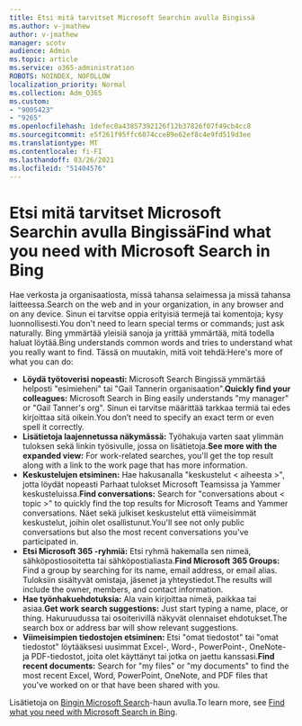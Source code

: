```yaml
---
title: Etsi mitä tarvitset Microsoft Searchin avulla Bingissä
ms.author: v-jmathew
author: v-jmathew
manager: scotv
audience: Admin
ms.topic: article
ms.service: o365-administration
ROBOTS: NOINDEX, NOFOLLOW
localization_priority: Normal
ms.collection: Adm_O365
ms.custom:
- "9005423"
- "9265"
ms.openlocfilehash: 1defec0a43857392126f12b37826f07f49cb4cc8
ms.sourcegitcommit: e5f261f95ffc6074cce89e62ef8c4e9fd519d3ee
ms.translationtype: MT
ms.contentlocale: fi-FI
ms.lasthandoff: 03/26/2021
ms.locfileid: "51404576"
---
```

# <a name="find-what-you-need-with-microsoft-search-in-bing"></a><span data-ttu-id="c092b-102">Etsi mitä tarvitset Microsoft Searchin avulla Bingissä</span><span class="sxs-lookup"><span data-stu-id="c092b-102">Find what you need with Microsoft Search in Bing</span></span>

<span data-ttu-id="c092b-103">Hae verkosta ja organisaatiosta, missä tahansa selaimessa ja missä tahansa laitteessa.</span><span class="sxs-lookup"><span data-stu-id="c092b-103">Search on the web and in your organization, in any browser and on any device.</span></span> <span data-ttu-id="c092b-104">Sinun ei tarvitse oppia erityisiä termejä tai komentoja; kysy luonnollisesti.</span><span class="sxs-lookup"><span data-stu-id="c092b-104">You don't need to learn special terms or commands; just ask naturally.</span></span> <span data-ttu-id="c092b-105">Bing ymmärtää yleisiä sanoja ja yrittää ymmärtää, mitä todella haluat löytää.</span><span class="sxs-lookup"><span data-stu-id="c092b-105">Bing understands common words and tries to understand what you really want to find.</span></span> <span data-ttu-id="c092b-106">Tässä on muutakin, mitä voit tehdä:</span><span class="sxs-lookup"><span data-stu-id="c092b-106">Here's more of what you can do:</span></span>

- <span data-ttu-id="c092b-107">**Löydä työtoverisi nopeasti:** Microsoft Search Bingissä ymmärtää helposti "esimieheni" tai "Gail Tannerin organisaation".</span><span class="sxs-lookup"><span data-stu-id="c092b-107">**Quickly find your colleagues:** Microsoft Search in Bing easily understands "my manager" or "Gail Tanner's org".</span></span> <span data-ttu-id="c092b-108">Sinun ei tarvitse määrittää tarkkaa termiä tai edes kirjoittaa sitä oikein.</span><span class="sxs-lookup"><span data-stu-id="c092b-108">You don’t need to specify an exact term or even spell it correctly.</span></span>
- <span data-ttu-id="c092b-109">**Lisätietoja laajennetussa näkymässä:** Työhakuja varten saat ylimmän tuloksen sekä linkin työsivulle, jossa on lisätietoja.</span><span class="sxs-lookup"><span data-stu-id="c092b-109">**See more with the expanded view:** For work-related searches, you'll get the top result along with a link to the work page that has more information.</span></span>
- <span data-ttu-id="c092b-110">**Keskustelujen etsiminen:** Hae hakusanalla "keskustelut < aiheesta >", jotta löydät nopeasti Parhaat tulokset Microsoft Teamsissa ja Yammer keskusteluissa.</span><span class="sxs-lookup"><span data-stu-id="c092b-110">**Find conversations:** Search for "conversations about < topic >" to quickly find the top results for Microsoft Teams and Yammer conversations.</span></span> <span data-ttu-id="c092b-111">Näet sekä julkiset keskustelut että viimeisimmät keskustelut, joihin olet osallistunut.</span><span class="sxs-lookup"><span data-stu-id="c092b-111">You'll see not only public conversations but also the most recent conversations you've participated in.</span></span>
- <span data-ttu-id="c092b-112">**Etsi Microsoft 365 -ryhmiä:** Etsi ryhmä hakemalla sen nimeä, sähköpostiosoitetta tai sähköpostialiasta.</span><span class="sxs-lookup"><span data-stu-id="c092b-112">**Find Microsoft 365 Groups:** Find a group by searching for its name, email address, or email alias.</span></span> <span data-ttu-id="c092b-113">Tuloksiin sisältyvät omistaja, jäsenet ja yhteystiedot.</span><span class="sxs-lookup"><span data-stu-id="c092b-113">The results will include the owner, members, and contact information.</span></span>
- <span data-ttu-id="c092b-114">**Hae työnhakuehdotuksia:** Ala vain kirjoittaa nimeä, paikkaa tai asiaa.</span><span class="sxs-lookup"><span data-stu-id="c092b-114">**Get work search suggestions:** Just start typing a name, place, or thing.</span></span> <span data-ttu-id="c092b-115">Hakuruudussa tai osoiterivillä näkyvät olennaiset ehdotukset.</span><span class="sxs-lookup"><span data-stu-id="c092b-115">The search box or address bar will show relevant suggestions.</span></span>
- <span data-ttu-id="c092b-116">**Viimeisimpien tiedostojen etsiminen:** Etsi "omat tiedostot" tai "omat tiedostot" löytääksesi uusimmat Excel-, Word-, PowerPoint-, OneNote- ja PDF-tiedostot, joita olet käyttänyt tai jotka on jaettu kanssasi.</span><span class="sxs-lookup"><span data-stu-id="c092b-116">**Find recent documents:** Search for "my files" or "my documents" to find the most recent Excel, Word, PowerPoint, OneNote, and PDF files that you've worked on or that have been shared with you.</span></span>

<span data-ttu-id="c092b-117">Lisätietoja on [Bingin Microsoft Search](https://go.microsoft.com/fwlink/?linkid=2149027)-haun avulla.</span><span class="sxs-lookup"><span data-stu-id="c092b-117">To learn more, see [Find what you need with Microsoft Search in Bing](https://go.microsoft.com/fwlink/?linkid=2149027).</span></span>
